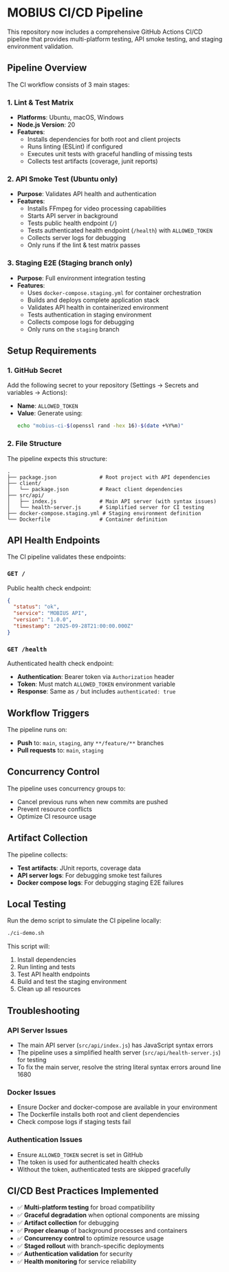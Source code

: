 # MOBIUS CI/CD Pipeline

This repository now includes a comprehensive GitHub Actions CI/CD pipeline that provides multi-platform testing, API smoke testing, and staging environment validation.

## Pipeline Overview

The CI workflow consists of 3 main stages:

### 1. Lint & Test Matrix
- **Platforms**: Ubuntu, macOS, Windows
- **Node.js Version**: 20
- **Features**:
  - Installs dependencies for both root and client projects
  - Runs linting (ESLint) if configured
  - Executes unit tests with graceful handling of missing tests
  - Collects test artifacts (coverage, junit reports)

### 2. API Smoke Test (Ubuntu only)
- **Purpose**: Validates API health and authentication
- **Features**:
  - Installs FFmpeg for video processing capabilities
  - Starts API server in background
  - Tests public health endpoint (`/`)
  - Tests authenticated health endpoint (`/health`) with `ALLOWED_TOKEN`
  - Collects server logs for debugging
  - Only runs if the lint & test matrix passes

### 3. Staging E2E (Staging branch only)
- **Purpose**: Full environment integration testing
- **Features**:
  - Uses `docker-compose.staging.yml` for container orchestration
  - Builds and deploys complete application stack
  - Validates API health in containerized environment
  - Tests authentication in staging environment
  - Collects compose logs for debugging
  - Only runs on the `staging` branch

## Setup Requirements

### 1. GitHub Secret
Add the following secret to your repository (Settings → Secrets and variables → Actions):

- **Name**: `ALLOWED_TOKEN`
- **Value**: Generate using:
  ```bash
  echo "mobius-ci-$(openssl rand -hex 16)-$(date +%Y%m)"
  ```

### 2. File Structure
The pipeline expects this structure:
```
.
├── package.json              # Root project with API dependencies
├── client/
│   └── package.json          # React client dependencies  
├── src/api/
│   ├── index.js              # Main API server (with syntax issues)
│   └── health-server.js      # Simplified server for CI testing
├── docker-compose.staging.yml # Staging environment definition
└── Dockerfile                # Container definition
```

## API Health Endpoints

The CI pipeline validates these endpoints:

### `GET /`
Public health check endpoint:
```json
{
  "status": "ok",
  "service": "MOBIUS API", 
  "version": "1.0.0",
  "timestamp": "2025-09-28T21:00:00.000Z"
}
```

### `GET /health`
Authenticated health check endpoint:
- **Authentication**: Bearer token via `Authorization` header
- **Token**: Must match `ALLOWED_TOKEN` environment variable
- **Response**: Same as `/` but includes `authenticated: true`

## Workflow Triggers

The pipeline runs on:
- **Push** to: `main`, `staging`, any `**/feature/**` branches
- **Pull requests** to: `main`, `staging`

## Concurrency Control

The pipeline uses concurrency groups to:
- Cancel previous runs when new commits are pushed
- Prevent resource conflicts
- Optimize CI resource usage

## Artifact Collection

The pipeline collects:
- **Test artifacts**: JUnit reports, coverage data
- **API server logs**: For debugging smoke test failures
- **Docker compose logs**: For debugging staging E2E failures

## Local Testing

Run the demo script to simulate the CI pipeline locally:
```bash
./ci-demo.sh
```

This script will:
1. Install dependencies
2. Run linting and tests
3. Test API health endpoints
4. Build and test the staging environment
5. Clean up all resources

## Troubleshooting

### API Server Issues
- The main API server (`src/api/index.js`) has JavaScript syntax errors
- The pipeline uses a simplified health server (`src/api/health-server.js`) for testing
- To fix the main server, resolve the string literal syntax errors around line 1680

### Docker Issues
- Ensure Docker and docker-compose are available in your environment
- The Dockerfile installs both root and client dependencies
- Check compose logs if staging tests fail

### Authentication Issues  
- Ensure `ALLOWED_TOKEN` secret is set in GitHub
- The token is used for authenticated health checks
- Without the token, authenticated tests are skipped gracefully

## CI/CD Best Practices Implemented

- ✅ **Multi-platform testing** for broad compatibility
- ✅ **Graceful degradation** when optional components are missing
- ✅ **Artifact collection** for debugging
- ✅ **Proper cleanup** of background processes and containers
- ✅ **Concurrency control** to optimize resource usage
- ✅ **Staged rollout** with branch-specific deployments
- ✅ **Authentication validation** for security
- ✅ **Health monitoring** for service reliability